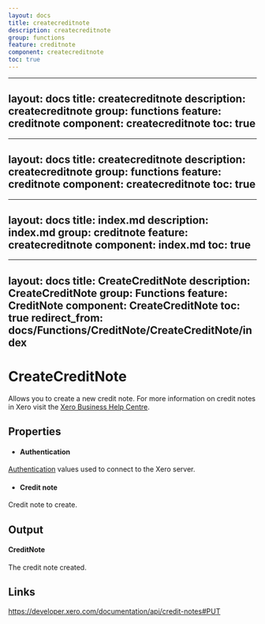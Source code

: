 ```yaml
---
layout: docs
title: createcreditnote
description: createcreditnote
group: functions
feature: creditnote
component: createcreditnote
toc: true
---
```

---
layout: docs
title: createcreditnote
description: createcreditnote
group: functions
feature: creditnote
component: createcreditnote
toc: true
---
---
layout: docs
title: createcreditnote
description: createcreditnote
group: functions
feature: creditnote
component: createcreditnote
toc: true
---
---
layout: docs
title: index.md
description: index.md
group: creditnote
feature: createcreditnote
component: index.md
toc: true
---
---
layout: docs
title: CreateCreditNote
description: CreateCreditNote
group: Functions
feature: CreditNote
component: CreateCreditNote
toc: true
redirect_from: docs/Functions/CreditNote/CreateCreditNote/index
---
CreateCreditNote
============

Allows you to create a new credit note. For more information on credit notes in Xero visit the [Xero Business Help Centre](https://help.xero.com/int/Accounts_AR_AddCredit).


Properties
----------

- #### Authentication
[Authentication](../../../Common/Authentication/Index.md) values used to connect to the Xero server.
- #### Credit note
Credit note to create.


Output
-----
#### CreditNote
The credit note created.

Links
-----

https://developer.xero.com/documentation/api/credit-notes#PUT
